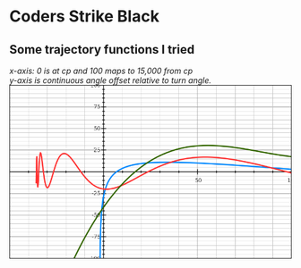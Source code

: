 # Coders Strike Black

## Some trajectory functions I tried
_x-axis: 0 is at cp and 100 maps to 15,000 from cp_  
_y-axis is continuous angle offset relative to turn angle._
![trajectory](../readme/coders-strike-black-trajectory.png)
